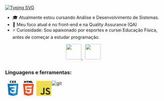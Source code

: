 <a href="https://git.io/typing-svg"><img src="https://readme-typing-svg.demolab.com?font=Fira+Code&pause=1000&color=F72909&center=falso&vCenter=falso&repeat=verdadeiro&width=435&lines=Ol%C3%A1!;Meu+nome+%C3%A9+Marcos+Aur%C3%A9lio." alt="Typing SVG" /></a>

- :mortar_board: Atualmente estou cursando Análise e Desenvolvimento de Sistemas.
- 🔭 Meu foco atual é no front-end e na Quality Assurance (QA)
- ⚡ Curiosidade:  Sou apaixonado por esportes e cursei Educação Física, antes de começar a estudar programação.

<!-- Social media and Contact  -->
<div align="center">
<a href = "marcoseger.tech@gmail.com"><img  width="50" height="50" src="https://user-images.githubusercontent.com/42783697/214699405-1f3318d6-28e6-47e7-99d4-0da08c43d526.png" target="_blank">
</a>
&nbsp;
<a href="https://www.linkedin.com/in/marcosaurelioeger/" target="_blank"><img  width="50" height="50" src="https://user-images.githubusercontent.com/42783697/214698902-69cc6bfc-1060-47dd-bbba-5796b9256fdb.png" target="_blank"></a> 
</div>
</a>

## <!-- Languages and Tools -->
### Linguagens e ferramentas: 
<a href="https://www.w3schools.com/css/" target="_blank" rel="noreferrer">
<img align="left" src="https://raw.githubusercontent.com/devicons/devicon/master/icons/css3/css3-original-wordmark.svg" alt="css3" width="50" height="50"/>
</a>
<a href="https://www.w3.org/html/" target="_blank" rel="noreferrer"> <img  align="left" src="https://raw.githubusercontent.com/devicons/devicon/master/icons/html5/html5-original-wordmark.svg" alt="html5" width="50" height="50"/>
</a>
<a href="https://developer.mozilla.org/en-US/docs/Web/JavaScript" target="_blank" rel="noreferrer"> <img align="left" src="https://raw.githubusercontent.com/devicons/devicon/master/icons/javascript/javascript-original.svg" alt="javascript" width="50" height="50"/>
</a>
<a href="https://git-scm.com/" target="_blank" rel="noreferrer"> <img align="left" src="https://www.vectorlogo.zone/logos/git-scm/git-scm-icon.svg" alt="git" width="50" height="50"/>
</a>
